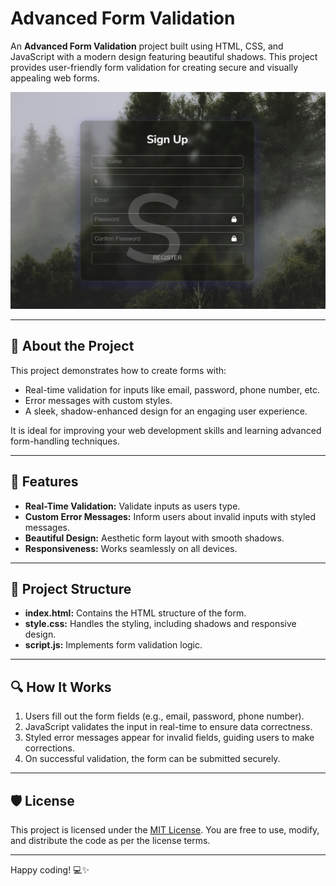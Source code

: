 # Advanced Form Validation

An **Advanced Form Validation** project built using HTML, CSS, and JavaScript with a modern design featuring beautiful shadows. This project provides user-friendly form validation for creating secure and visually appealing web forms.

![Form Validation Preview](form-validation.png)


---

## 📖 About the Project
This project demonstrates how to create forms with:
- Real-time validation for inputs like email, password, phone number, etc.
- Error messages with custom styles.
- A sleek, shadow-enhanced design for an engaging user experience.

It is ideal for improving your web development skills and learning advanced form-handling techniques.

---

## 🚀 Features
- **Real-Time Validation:** Validate inputs as users type.
- **Custom Error Messages:** Inform users about invalid inputs with styled messages.
- **Beautiful Design:** Aesthetic form layout with smooth shadows.
- **Responsiveness:** Works seamlessly on all devices.

---

## 📂 Project Structure
- **index.html:** Contains the HTML structure of the form.
- **style.css:** Handles the styling, including shadows and responsive design.
- **script.js:** Implements form validation logic.

---


## 🔍 How It Works
1. Users fill out the form fields (e.g., email, password, phone number).
2. JavaScript validates the input in real-time to ensure data correctness.
3. Styled error messages appear for invalid fields, guiding users to make corrections.
4. On successful validation, the form can be submitted securely.

---

## 🛡️ License
This project is licensed under the [MIT License](LICENSE). You are free to use, modify, and distribute the code as per the license terms.

---

Happy coding! 💻✨
